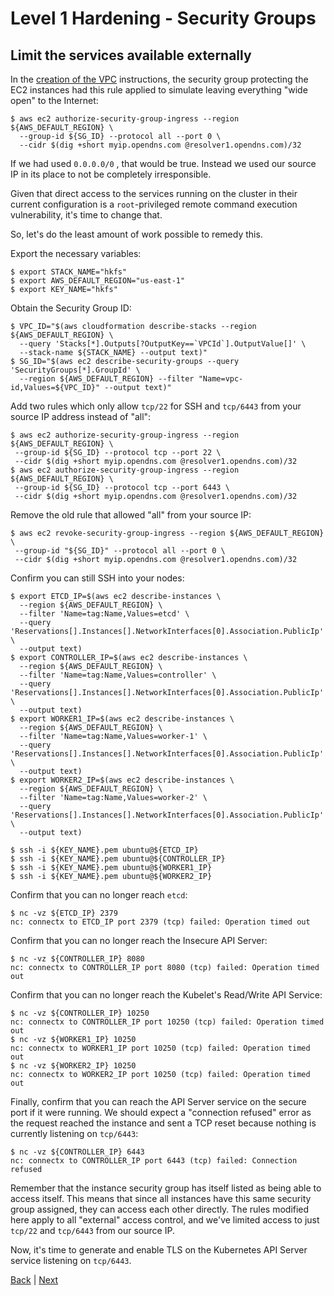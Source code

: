 # Level 1 Hardening - Security Groups

## Limit the services available externally

In the [creation of the VPC](create-vpc.md) instructions, the security group protecting the EC2 instances had this rule applied to simulate leaving everything "wide open" to the Internet:

```
$ aws ec2 authorize-security-group-ingress --region ${AWS_DEFAULT_REGION} \
  --group-id ${SG_ID} --protocol all --port 0 \
  --cidr $(dig +short myip.opendns.com @resolver1.opendns.com)/32
```

If we had used `0.0.0.0/0` , that would be true.  Instead we used our source IP in its place to not be completely irresponsible.

Given that direct access to the services running on the cluster in their current configuration is a `root`-privileged remote command execution vulnerability, it's time to change that.

So, let's do the least amount of work possible to remedy this.

Export the necessary variables:
```
$ export STACK_NAME="hkfs"
$ export AWS_DEFAULT_REGION="us-east-1"
$ export KEY_NAME="hkfs"
```
Obtain the Security Group ID:
```
$ VPC_ID="$(aws cloudformation describe-stacks --region ${AWS_DEFAULT_REGION} \
  --query 'Stacks[*].Outputs[?OutputKey==`VPCId`].OutputValue[]' \
  --stack-name ${STACK_NAME} --output text)"
$ SG_ID="$(aws ec2 describe-security-groups --query 'SecurityGroups[*].GroupId' \
  --region ${AWS_DEFAULT_REGION} --filter "Name=vpc-id,Values=${VPC_ID}" --output text)"
```

Add two rules which only allow `tcp/22` for SSH and `tcp/6443` from your source IP address instead of "all":
```  
$ aws ec2 authorize-security-group-ingress --region ${AWS_DEFAULT_REGION} \
 --group-id ${SG_ID} --protocol tcp --port 22 \
 --cidr $(dig +short myip.opendns.com @resolver1.opendns.com)/32
$ aws ec2 authorize-security-group-ingress --region ${AWS_DEFAULT_REGION} \
 --group-id ${SG_ID} --protocol tcp --port 6443 \
 --cidr $(dig +short myip.opendns.com @resolver1.opendns.com)/32
```
Remove the old rule that allowed "all" from your source IP:
```
$ aws ec2 revoke-security-group-ingress --region ${AWS_DEFAULT_REGION} \
 --group-id "${SG_ID}" --protocol all --port 0 \
 --cidr $(dig +short myip.opendns.com @resolver1.opendns.com)/32
```

Confirm you can still SSH into your nodes:
```
$ export ETCD_IP=$(aws ec2 describe-instances \
  --region ${AWS_DEFAULT_REGION} \
  --filter 'Name=tag:Name,Values=etcd' \
  --query 'Reservations[].Instances[].NetworkInterfaces[0].Association.PublicIp' \
  --output text)
$ export CONTROLLER_IP=$(aws ec2 describe-instances \
  --region ${AWS_DEFAULT_REGION} \
  --filter 'Name=tag:Name,Values=controller' \
  --query 'Reservations[].Instances[].NetworkInterfaces[0].Association.PublicIp' \
  --output text)
$ export WORKER1_IP=$(aws ec2 describe-instances \
  --region ${AWS_DEFAULT_REGION} \
  --filter 'Name=tag:Name,Values=worker-1' \
  --query 'Reservations[].Instances[].NetworkInterfaces[0].Association.PublicIp' \
  --output text)
$ export WORKER2_IP=$(aws ec2 describe-instances \
  --region ${AWS_DEFAULT_REGION} \
  --filter 'Name=tag:Name,Values=worker-2' \
  --query 'Reservations[].Instances[].NetworkInterfaces[0].Association.PublicIp' \
  --output text)
  
$ ssh -i ${KEY_NAME}.pem ubuntu@${ETCD_IP}
$ ssh -i ${KEY_NAME}.pem ubuntu@${CONTROLLER_IP}
$ ssh -i ${KEY_NAME}.pem ubuntu@${WORKER1_IP}
$ ssh -i ${KEY_NAME}.pem ubuntu@${WORKER2_IP}
```

Confirm that you can no longer reach `etcd`:
```
$ nc -vz ${ETCD_IP} 2379
nc: connectx to ETCD_IP port 2379 (tcp) failed: Operation timed out
```

Confirm that you can no longer reach the Insecure API Server:
```
$ nc -vz ${CONTROLLER_IP} 8080
nc: connectx to CONTROLLER_IP port 8080 (tcp) failed: Operation timed out
```

Confirm that you can no longer reach the Kubelet's Read/Write API Service:
```
$ nc -vz ${CONTROLLER_IP} 10250
nc: connectx to CONTROLLER_IP port 10250 (tcp) failed: Operation timed out
$ nc -vz ${WORKER1_IP} 10250
nc: connectx to WORKER1_IP port 10250 (tcp) failed: Operation timed out
$ nc -vz ${WORKER2_IP} 10250
nc: connectx to WORKER2_IP port 10250 (tcp) failed: Operation timed out
```

Finally, confirm that you can reach the API Server service on the secure port if it were running.  We should expect a "connection refused" error as the request reached the instance and sent a TCP reset because nothing is currently listening on `tcp/6443`:

```
$ nc -vz ${CONTROLLER_IP} 6443
nc: connectx to CONTROLLER_IP port 6443 (tcp) failed: Connection refused
```

Remember that the instance security group has itself listed as being able to access itself.  This means that since all instances have this same security group assigned, they can access each other directly.  The rules modified here apply to all "external" access control, and we've limited access to just `tcp/22` and `tcp/6443` from our source IP.

Now, it's time to generate and enable TLS on the Kubernetes API Server service listening on `tcp/6443`.

[Back](/README.md#level-1-hardening) | [Next](l1-api-tls.md)
